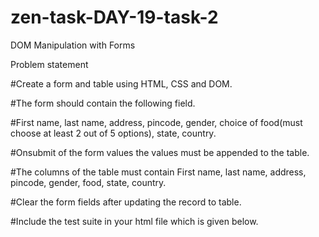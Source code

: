 # zen-task-DAY-19-task-2
DOM Manipulation with Forms

Problem statement

#Create a form and table using HTML, CSS and DOM.

#The form should contain the following field. 

#First name, last name, address, pincode, gender, choice of food(must choose at least 2 out of 5 options), state, country.

#Onsubmit of the form values the values must be appended to the table.

#The columns of the table must contain First name, last name, address, pincode, gender, food, state, country. 

#Clear the form fields after updating the record to table.

#Include the test suite in your html file which is given below.
